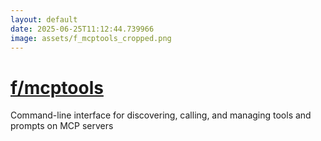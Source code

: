 ```yaml
---
layout: default
date: 2025-06-25T11:12:44.739966
image: assets/f_mcptools_cropped.png
---
```


# [f/mcptools](https://github.com/f/mcptools)

Command-line interface for discovering, calling, and managing tools and prompts on MCP servers
